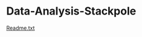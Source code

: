 # Data-Analysis-Stackpole
[Readme.txt](https://github.com/robinkingz/Data-Analysis-for-production-/files/9438552/Readme.txt)

